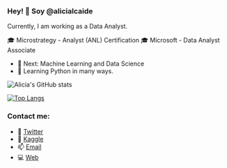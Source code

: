### Hey! 👋 Soy @alicialcaide

Currently, I am working as a Data Analyst.

:mortar_board: Microstrategy - Analyst (ANL) Certification
:mortar_board: Microsoft - Data Analyst Associate

- 👀 Next: Machine Learning and Data Science
- 🌱 Learning Python in many ways.

<!---
alicialcaide/alicialcaide is a ✨ special ✨ repository because its `README.md` (this file) appears on your GitHub profile.
You can click the Preview link to take a look at your changes.
--->
![Alicia's GitHub stats](https://github-readme-stats.vercel.app/api?username=alicialcaide&show_icons=true&theme=vue)

[![Top Langs](https://github-readme-stats.vercel.app/api/top-langs/?username=alicialcaide&layout=compact&theme=vue)](https://github.com/alicialcaide/github-readme-stats)

### Contact me: 
- :baby_chick: [Twitter](https://twitter.com/alicialcaide "Twitter")
- :memo: [Kaggle](https://www.kaggle.com/alicialcaide "Kaggle")
- :mailbox: [Email](mailto:alcaidelaserna@gmail.com)
- :computer: [Web](https://www.alicialcaide.com "Web personal")
